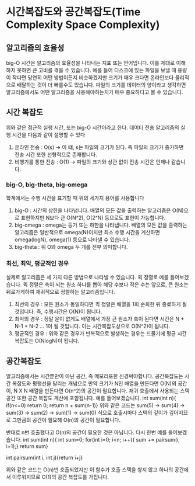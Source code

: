 # 시간복잡도와 공간복잡도(Time Complexity Space Complexity)

## 알고리즘의 효율성
 big-O 시간은 알고리즘의 효율성을 나타내는 지표 또는 언어입니다. 이를 제대로 이해하지 못하면 큰 고비를 겪을 수 있습니다.
 예를 들어 디스크에 있는 파일을 보낼 때 용량이 작다면 당연히 어떤 방법이든지 비슷하겠지만 크기가 매우 크다면 온라인보다 물리적으로 배달하는 것이 더 빠를수도 있습니다.
 파일의 크기를 데이터의 양이라고 생각하면 알고리즘에서도 어떤 알고리즘을 사용해야하는지가 매우 중요하다고 볼 수 있습니다.
 
## 시간 복잡도
 위와 같은 점근적 실행 시간, 또는 big-O 시간이라고 한다.
 데이터 전송 알고리즘의 실행 시간을 다음과 같이 설명할 수 있다
 
 1. 온라인 전송 : O(s) -> 이 떄, s는 파일의 크기가 된다. 즉 파일의 크기가 증가하면 전송 시간 또한 선형적으로 존재합니다.
 2. 비행기를 통한 전송 : O(1) -> 파일의 크기와 상관 없이 전송 시간은 언제나 같습니다.

### big-O, big-theta, big-omega
 학계에서는 수행 시간을 표기할 때 위의 세가지 용어를 사용합니다
 1. big-O : 시간의 상한을 나타냅니다. 배열의 모든 값을 출력하는 알고리즘은 O(N)으로 표현하지만 N보다 큰 O(N^2), O(2^N) 등으로도 표현이 가능합니다.
 2. big-omega : omega는 등가 또는 하한을 나타냅니다. 배열의 모든 값을 출력하는 알고리즘은 일반적으로 omega(N)이지만 최소 수행 시간을 계산하면 omega(logN), omega(1) 등으로 나타낼 수 있습니다.
 3. big-theta : 위 O와 omega 두 개를 전부 의미합니다.

### 최선, 최악, 평균적인 경우
 실제로 알고리즘은 세 가지 다른 방법으로 나타낼 수 있습니다.
 퀵 정렬로 예를 들어보겠습니다. 퀵 정렬은 축이 되는 원소 하나를 뽑아 해당 수보다 작은 수는 앞으로, 큰 원소는 뒤로가게하여 재귀적으로 정렬하는 알고리즘입니다.
 1. 최선의 경우 : 모든 원소가 동일하다면 퀵 정렬은 배열을 1회 순회한 뒤 종료하게 될 것입니다. 즉, 수행시간은 O(N)이 됩니다.
 2. 최악의 경우 : 정말 운이 없게도 배열에서 가장 큰 원소가 축이 된다면 시간은 N + N-1 + N-2 ... 1이 될 것입니다. 이는 시간복잡도상으로 O(N^2)이 됩니다.
 3. 평균적인 경우 : 위와 같은 경우가 반복적으로 발생하는 경우는 드물기에 평균 시간복잡도는 O(NlogN)이 됩니다.

## 공간복잡도
 알고리즘에서는 시간뿐만이 아닌 공간, 즉 메모리또한 신경써야합니다.
 공간복잡도는 시간 복잡도와 평행선을 달리는 개념으로 만약 크기가 N인 배열을 만든다면 O(N)의 공간이, N X N 배열을 만든다면 O(n^2)의 공간이 필요합니다.
 재귀 호출에서 사용되는 스택 공간 또한 공간 복잡도 계산에 포함됩니다. 예를 들어보겠습니다.
 int sum(int n){
 if(n<=0) return 0;
 return n + sum(n-1)}
 위와 같은 코드는 sum(5) -> sum(4) -> sum(3) -> sum(2) -> sum(1) -> sum(0) 식으로 호출시마다 스택의 깊이가 깊어지므로 그만큼의 공간이 필요해 O(n)의 공간이 필요합니다.
 
 반대로 n번 호출했다고 O(n)의 공간이 필요한 것은 아닙니다. 다시 한번 예를 들어보겠습니다.
 int sum(int n){
 int sum=0;
 for(int i=0; i<n; i++){
 sum += pairsum(i, i+1);}
 return sum}
 
 int pairsum(int i, int j){return i+j}
 
 위와 같은 코드는 O(n)번 호출되었지만 이 함수가 호출 스택을 쌓지 않고 하나의 공간에서 이루워지므로 O(1)의 공간 복잡도를 가집니다.
 
 

